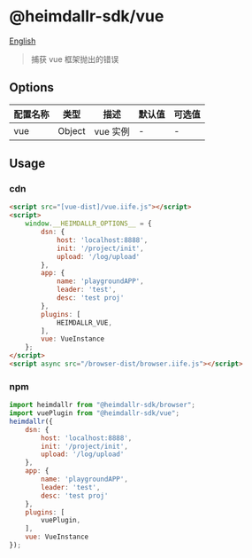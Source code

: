 # @heimdallr-sdk/vue

[English](./README_en.md)

> 捕获 vue 框架抛出的错误

## Options

|配置名称|类型|描述|默认值|可选值|
|-|-|-|-|-|
|vue|Object|vue 实例|-|-|

## Usage

### cdn

```html
<script src="[vue-dist]/vue.iife.js"></script>
<script>
    window.__HEIMDALLR_OPTIONS__ = {
        dsn: {
            host: 'localhost:8888',
            init: '/project/init',
            upload: '/log/upload'
        },
        app: {
            name: 'playgroundAPP',
            leader: 'test',
            desc: 'test proj'
        },
        plugins: [
            HEIMDALLR_VUE,
        ],
        vue: VueInstance
    };
</script>
<script async src="/browser-dist/browser.iife.js"></script>
```

### npm

```js
import heimdallr from "@heimdallr-sdk/browser";
import vuePlugin from "@heimdallr-sdk/vue";
heimdallr({
    dsn: {
        host: 'localhost:8888',
        init: '/project/init',
        upload: '/log/upload'
    },
    app: {
        name: 'playgroundAPP',
        leader: 'test',
        desc: 'test proj'
    },
    plugins: [
        vuePlugin,
    ],
    vue: VueInstance
});
```
